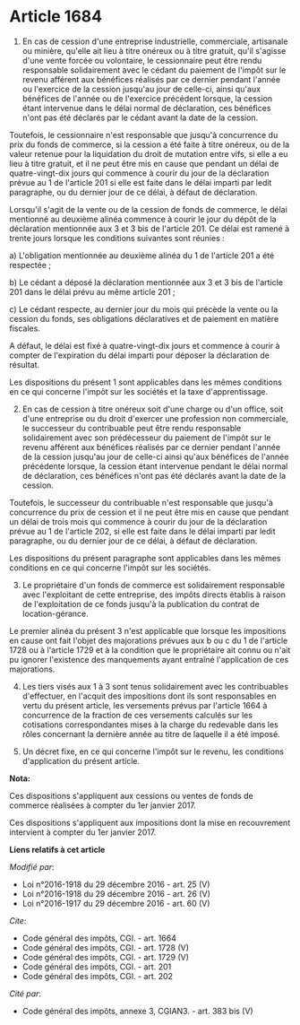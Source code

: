 # Article 1684

1. En cas de cession d'une entreprise industrielle, commerciale, artisanale ou minière, qu'elle ait lieu à titre onéreux ou à
titre gratuit, qu'il s'agisse d'une vente forcée ou volontaire, le cessionnaire peut être rendu responsable solidairement
avec le cédant du paiement de l'impôt sur le revenu afférent aux bénéfices réalisés par ce dernier pendant l'année ou
l'exercice de la cession jusqu'au jour de celle-ci, ainsi qu'aux bénéfices de l'année ou de l'exercice précédent lorsque, la
cession étant intervenue dans le délai normal de déclaration, ces bénéfices n'ont pas été déclarés par le cédant avant la
date de la cession.

Toutefois, le cessionnaire n'est responsable que jusqu'à concurrence du prix du fonds de commerce, si la cession a été faite
à titre onéreux, ou de la valeur retenue pour la liquidation du droit de mutation entre vifs, si elle a eu lieu à titre
gratuit, et il ne peut être mis en cause que pendant un délai de quatre-vingt-dix jours qui commence à courir du jour de la
déclaration prévue au 1 de l'article 201 si elle est faite dans le délai imparti par ledit paragraphe, ou du dernier jour de
ce délai, à défaut de déclaration.

Lorsqu'il s'agit de la vente ou de la cession de fonds de commerce, le délai mentionné au deuxième alinéa commence à courir
le jour du dépôt de la déclaration mentionnée aux 3 et 3 bis de l'article 201. Ce délai est ramené à trente jours lorsque les
conditions suivantes sont réunies :

a) L'obligation mentionnée au deuxième alinéa du 1 de l'article 201 a été respectée ;

b) Le cédant a déposé la déclaration mentionnée aux 3 et 3 bis de l'article 201 dans le délai prévu au même article 201 ;

c) Le cédant respecte, au dernier jour du mois qui précède la vente ou la cession du fonds, ses obligations déclaratives et
de paiement en matière fiscales.

A défaut, le délai est fixé à quatre-vingt-dix jours et commence à courir à compter de l'expiration du délai imparti pour
déposer la déclaration de résultat.

Les dispositions du présent 1 sont applicables dans les mêmes conditions en ce qui concerne l'impôt sur les sociétés et la
taxe d'apprentissage.

2. En cas de cession à titre onéreux soit d'une charge ou d'un office, soit d'une entreprise ou du droit d'exercer une
profession non commerciale, le successeur du contribuable peut être rendu responsable solidairement avec son prédécesseur du
paiement de l'impôt sur le revenu afférent aux bénéfices réalisés par ce dernier pendant l'année de la cession jusqu'au jour
de celle-ci ainsi qu'aux bénéfices de l'année précédente lorsque, la cession étant intervenue pendant le délai normal de
déclaration, ces bénéfices n'ont pas été déclarés avant la date de la cession.

Toutefois, le successeur du contribuable n'est responsable que jusqu'à concurrence du prix de cession et il ne peut être mis
en cause que pendant un délai de trois mois qui commence à courir du jour de la déclaration prévue au 1 de l'article 202, si
elle est faite dans le délai imparti par ledit paragraphe, ou du dernier jour de ce délai, à défaut de déclaration.

Les dispositions du présent paragraphe sont applicables dans les mêmes conditions en ce qui concerne l'impôt sur les
sociétés.

3. Le propriétaire d'un fonds de commerce est solidairement responsable avec l'exploitant de cette entreprise, des impôts
directs établis à raison de l'exploitation de ce fonds jusqu'à la publication du contrat de location-gérance.

Le premier alinéa du présent 3 n'est applicable que lorsque les impositions en cause ont fait l'objet des majorations prévues
aux b ou c du 1 de l'article 1728 ou à l'article 1729 et à la condition que le propriétaire ait connu ou n'ait pu ignorer
l'existence des manquements ayant entraîné l'application de ces majorations.

4. Les tiers visés aux 1 à 3 sont tenus solidairement avec les contribuables d'effectuer, en l'acquit des impositions dont
ils sont responsables en vertu du présent article, les versements prévus par l'article 1664 à concurrence de la fraction de
ces versements calculés sur les cotisations correspondantes mises à la charge du redevable dans les rôles concernant la
dernière année au titre de laquelle il a été imposé.

5. Un décret fixe, en ce qui concerne l'impôt sur le revenu, les conditions d'application du présent article.

**Nota:**

Ces dispositions s'appliquent aux cessions ou ventes de fonds de commerce réalisées à compter du 1er janvier 2017.

Ces dispositions s'appliquent aux impositions dont la mise en recouvrement intervient à compter du 1er janvier 2017.

**Liens relatifs à cet article**

_Modifié par_:

  - Loi n°2016-1918 du 29 décembre 2016 - art. 25 (V)
  - Loi n°2016-1918 du 29 décembre 2016 - art. 26 (V)
  - Loi n°2016-1917 du 29 décembre 2016 - art. 60 (V)

_Cite_:

  - Code général des impôts, CGI. - art. 1664
  - Code général des impôts, CGI. - art. 1728 (V)
  - Code général des impôts, CGI. - art. 1729 (V)
  - Code général des impôts, CGI. - art. 201
  - Code général des impôts, CGI. - art. 202

_Cité par_:

  - Code général des impôts, annexe 3, CGIAN3. - art. 383 bis (V)
